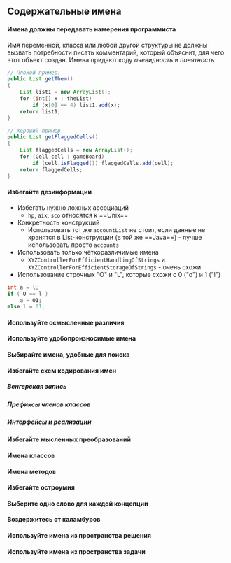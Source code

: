 ## Содержательные имена

#### Имена должны передавать намерения программиста

Имя переменной, класса или любой другой структуры не должны вызвать потребности писать комментарий, который объяснит, для чего этот объект создан. 
Имена придают коду *очевидность* и *понятность*

```Java
// Плохой пример:
public List getThem() 
{ 
	List list1 = new ArrayList(); 
	for (int[] x : theList) 
		if (x[0] == 4) list1.add(x); 
	return list1; 
}
```

```Java
// Хороший пример
public List getFlaggedCells() 
{ 
	List flaggedCells = new ArrayList(); 
	for (Cell cell : gameBoard) 
		if (cell.isFlagged()) flaggedCells.add(cell); 
	return flaggedCells; 
}
```


#### Избегайте дезинформации

- Избегать нужно ложных ассоциаций 
	- `hp`, `aix`, `sco` относятся к ==Unix==
- Конкретность конструкций 
	- Использовать тот же `accountList` не стоит, если данные не хранятся в List-конструкции (в той же ==Java==) - лучше использовать просто `accounts`
- Использовать только чёткоразличимые имена
	- `XYZControllerForEfficientHandlingOfStrings` и `XYZControllerForEfficientStorageOfStrings` - очень схожи
- Использование строчных "O" и "L", которые схожи с 0 ("o") и 1 ("l") 

```Java
int a = l; 
if ( O == l ) 
	a = O1; 
else l = 01;
```

#### Используйте осмысленные различия
#### Используйте удобопроизносимые имена
#### Выбирайте имена, удобные для поиска
#### Избегайте схем кодирования имен
##### Венгерская запись
##### Префиксы членов классов
##### Интерфейсы и реализации
#### Избегайте мысленных преобразований
#### Имена классов
#### Имена методов
#### Избегайте остроумия
#### Выберите одно слово для каждой концепции
#### Воздержитесь от каламбуров
#### Используйте имена из пространства решения
#### Используйте имена из пространства задачи